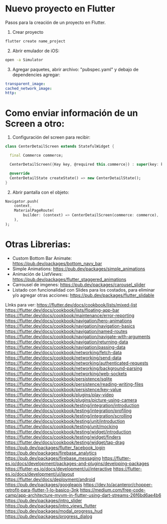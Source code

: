 # Nuevo proyecto en Flutter
Pasos para la creación de un proyecto en Flutter.

1. Crear proyecto
```bash
flutter create name_project
```
2. Abrir emulador de iOS:
```bash
open -a Simulator
```
3. Agregar paquetes, abrir archivo: "pubspec.yaml" y debajo de dependencies agregar:
```yaml
transparent_image:
cached_network_image:
http:
```

# Como enviar información de un Screen a otro:
1. Configuración del screen para recibir:
```dart
class CenterDetailScreen extends StatefulWidget {

  final Commerce commerce;

  CenterDetailScreen({Key key, @required this.commerce}) : super(key: key);

  @override
  CenterDetailState createState() => new CenterDetailState();
}
```
2. Abrir pantalla con el objeto:
```dart
Navigator.push(
    context,
    MaterialPageRoute(
        builder: (context) => CenterDetailScreen(commerce: commerce),
    ),
);
```

# Otras Librerias:
- Custom Bottom Bar Animate:
https://pub.dev/packages/bottom_navy_bar
- Simple Animations:
https://pub.dev/packages/simple_animations
- Animación de ListViews:
https://pub.dev/packages/flutter_staggered_animations
- Carrousel de imgenes:
https://pub.dev/packages/carousel_slider
- Listado con funcionalidad con Slides para los costados, para eliminar y/o agregar otras acciones:
https://pub.dev/packages/flutter_slidable



LInks para ver:
https://flutter.dev/docs/cookbook/lists/mixed-list
https://flutter.dev/docs/cookbook/lists/floating-app-bar
https://flutter.dev/docs/cookbook/maintenance/error-reporting
https://flutter.dev/docs/cookbook/navigation/hero-animations
https://flutter.dev/docs/cookbook/navigation/navigation-basics
https://flutter.dev/docs/cookbook/navigation/named-routes
https://flutter.dev/docs/cookbook/navigation/navigate-with-arguments
https://flutter.dev/docs/cookbook/navigation/returning-data
https://flutter.dev/docs/cookbook/navigation/passing-data
https://flutter.dev/docs/cookbook/networking/fetch-data
https://flutter.dev/docs/cookbook/networking/send-data
https://flutter.dev/docs/cookbook/networking/authenticated-requests
https://flutter.dev/docs/cookbook/networking/background-parsing
https://flutter.dev/docs/cookbook/networking/web-sockets
https://flutter.dev/docs/cookbook/persistence/sqlite
https://flutter.dev/docs/cookbook/persistence/reading-writing-files
https://flutter.dev/docs/cookbook/persistence/key-value
https://flutter.dev/docs/cookbook/plugins/play-video
https://flutter.dev/docs/cookbook/plugins/picture-using-camera
https://flutter.dev/docs/cookbook/testing/integration/introduction
https://flutter.dev/docs/cookbook/testing/integration/profiling
https://flutter.dev/docs/cookbook/testing/integration/scrolling
https://flutter.dev/docs/cookbook/testing/unit/introduction
https://flutter.dev/docs/cookbook/testing/unit/mocking
https://flutter.dev/docs/cookbook/testing/widget/introduction
https://flutter.dev/docs/cookbook/testing/widget/finders
https://flutter.dev/docs/cookbook/testing/widget/tap-drag
https://pub.dev/packages/flutter_facebook_login
https://pub.dev/packages/firebase_analytics
https://pub.dev/packages/firebase_messaging
https://flutter-es.io/docs/development/packages-and-plugins/developing-packages
https://flutter-es.io/docs/development/ui/interactive
https://flutter-es.io/docs/development/ui/layout
https://flutter.dev/docs/deployment/android
https://pub.dev/packages/googleapis
https://dev.to/acanteror/chopper-retrofit-para-flutter-1-lo-basico-3nk
https://medium.com/free-code-camp/app-architecture-mvvm-in-flutter-using-dart-streams-26f6bd6ae4b6
https://pub.dev/packages/intro_slider
https://pub.dev/packages/intro_views_flutter
https://pub.dev/packages/modal_progress_hud
https://pub.dev/packages/progress_dialog